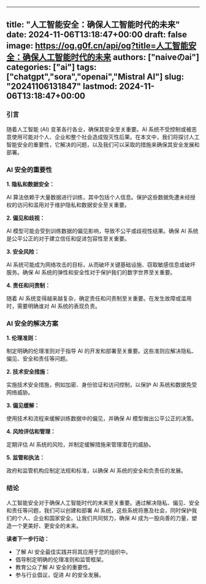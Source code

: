 
---
title: "人工智能安全：确保人工智能时代的未来"
date: 2024-11-06T13:18:47+00:00
draft: false
image: https://og.g0f.cn/api/og?title=人工智能安全：确保人工智能时代的未来
authors: ["naiveのai"]
categories: ["ai"]
tags: ["chatgpt","sora","openai","Mistral AI"]
slug: "20241106131847"
lastmod: 2024-11-06T13:18:47+00:00
---
### 引言

随着人工智能 (AI) 变革各行各业，确保其安全至关重要。AI 系统不受控制或被恶意使用可能对个人、企业和整个社会造成毁灭性后果。在本文中，我们将探讨人工智能安全的重要性，它解决的问题，以及我们可以采取的措施来确保其安全发展和部署。

### AI 安全的重要性

**1. 隐私和数据安全：**

AI 算法依赖于大量数据进行训练，其中包括个人信息。保护这些数据免遭未经授权的访问和滥用对于维护隐私和数据安全至关重要。

**2. 偏见和歧视：**

AI 模型可能会受到训练数据的偏见影响，导致不公平或歧视性结果。确保 AI 系统是公平公正的对于建立信任和促进包容性至关重要。

**3. 安全风险：**

AI 系统可能成为网络攻击的目标，从而破坏关键基础设施、窃取敏感信息或破坏服务。确保 AI 系统的弹性和安全性对于保护我们的数字世界至关重要。

**4. 责任和问责制：**

随着 AI 系统变得越来越复杂，确定责任和问责制至关重要。在发生故障或滥用时，需要明确谁对 AI 系统的表现负责。

### AI 安全的解决方案

**1. 伦理准则：**

制定明确的伦理准则对于指导 AI 的开发和部署至关重要。这些准则应解决隐私、偏见、安全和责任等问题。

**2. 技术安全措施：**

实施技术安全措施，例如加密、身份验证和访问控制，以保护 AI 系统和数据免受网络威胁。

**3. 偏见缓解：**

使用技术和流程来缓解训练数据中的偏见，并确保 AI 模型做出公平公正的决策。

**4. 风险评估和管理：**

定期评估 AI 系统的风险，并制定缓解措施来管理潜在的威胁。

**5. 监管和执法：**

政府和监管机构应制定法规和标准，以确保 AI 系统的安全和负责任的发展。

### 结论

人工智能安全对于确保人工智能时代的未来至关重要。通过解决隐私、偏见、安全和责任等问题，我们可以创建和部署 AI 系统，这些系统将惠及社会，同时保护我们的个人、企业和国家安全。让我们共同努力，确保 AI 成为一股向善的力量，塑造一个更美好、更安全的未来。

**读者下一步行动：**

* 了解 AI 安全最佳实践并将其应用于您的组织中。
* 倡导制定明确的伦理准则和监管框架。
* 教育公众了解 AI 安全的重要性。
* 参与行业倡议，促进 AI 的安全发展。
